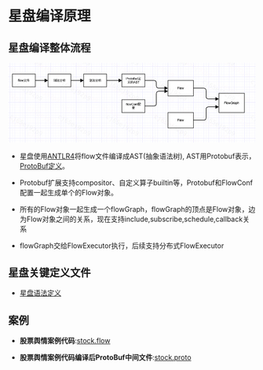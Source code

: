 # 星盘编译原理

## 星盘编译整体流程

![编译原理](.././assets/images/compile-process1.png)

+ 星盘使用[ANTLR4](https://github.com/antlr/antlr4)将flow文件编译成AST(抽象语法树), AST用Protobuf表示，[ProtoBuf定义](../../horoscope-core/src/main/proto/flow_dsl.proto)。

+ Protobuf扩展支持compositor、自定义算子builtin等，Protobuf和FlowConf配置一起生成单个的Flow对象。
+ 所有的Flow对象一起生成一个flowGraph，flowGraph的顶点是Flow对象，边为Flow对象之间的关系，现在支持include,subscribe,schedule,callback关系
+ flowGraph交给FlowExecutor执行，后续支持分布式FlowExecutor

## 星盘关键定义文件
+ [星盘语法定义](../../horoscope-core/src/main/antlr4/com/didichuxing/horoscope/dsl/Flow.g4)

## 案例

+ **股票舆情案例代码**:[stock.flow](../../horoscope-examples/flow/stock.flow)

+ **股票舆情案例代码编译后ProtoBuf中间文件**:[stock.proto](./stock.proto)
